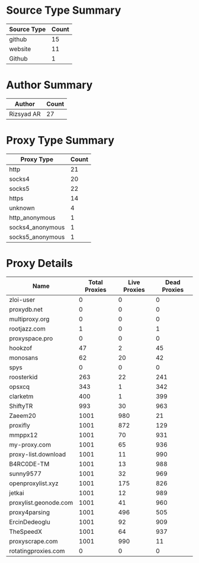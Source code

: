 # Source Type Summary

| Source Type | Count |
|-------------|-------|
| github | 15 |
| website | 11 |
| Github | 1 |


# Author Summary

| Author | Count |
|--------|-------|
| Rizsyad AR | 27 |


# Proxy Type Summary

| Proxy Type | Count |
|------------|-------|
| http | 21 |
| socks4 | 20 |
| socks5 | 22 |
| https | 14 |
| unknown | 4 |
| http_anonymous | 1 |
| socks4_anonymous | 1 |
| socks5_anonymous | 1 |


# Proxy Details

| Name | Total Proxies | Live Proxies | Dead Proxies |
|------|---------------|--------------|---------------|
| zloi-user | 0 | 0 | 0 |
| proxydb.net | 0 | 0 | 0 |
| multiproxy.org | 0 | 0 | 0 |
| rootjazz.com | 1 | 0 | 1 |
| proxyspace.pro | 0 | 0 | 0 |
| hookzof | 47 | 2 | 45 |
| monosans | 62 | 20 | 42 |
| spys | 0 | 0 | 0 |
| roosterkid | 263 | 22 | 241 |
| opsxcq | 343 | 1 | 342 |
| clarketm | 400 | 1 | 399 |
| ShiftyTR | 993 | 30 | 963 |
| Zaeem20 | 1001 | 980 | 21 |
| proxifly | 1001 | 872 | 129 |
| mmppx12 | 1001 | 70 | 931 |
| my-proxy.com | 1001 | 65 | 936 |
| proxy-list.download | 1001 | 11 | 990 |
| B4RC0DE-TM | 1001 | 13 | 988 |
| sunny9577 | 1001 | 32 | 969 |
| openproxylist.xyz | 1001 | 175 | 826 |
| jetkai | 1001 | 12 | 989 |
| proxylist.geonode.com | 1001 | 41 | 960 |
| proxy4parsing | 1001 | 496 | 505 |
| ErcinDedeoglu | 1001 | 92 | 909 |
| TheSpeedX | 1001 | 64 | 937 |
| proxyscrape.com | 1001 | 990 | 11 |
| rotatingproxies.com | 0 | 0 | 0 |
